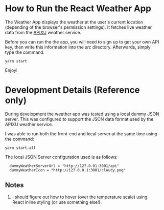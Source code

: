 # How to Run the React Weather App

The Weather App displays the weather at the user's current location (depending of the browser's permission settings). It fetches live weather data from the [APIXU](http://www.apixu.com) weather service.

Before you can run the the app, you will need to sign up to get your own API key, then write this information into the _src_ directory. Afterwards, simply type the command:

```
yarn start
```

Enjoy!

# Development Details (Reference only)

During development the weather app was tested using a local dummy JSON server. This was configured to support the JSON data format used by the APIXU weather service. 

I was able to run both the front-end and local server at the same time using the command:

```
yarn start-all
```

The local JSON Server configuration used is as follows:

```
  dummyWeatherServerUrl = "http://127.0.01:3001/api"
  dummyWeatherIcon = "http://127.0.0.1:3001/cloudy.png"
```

## Notes

1. I should figure out how to hover (over the temperature scale) using React inline styling (or use something else!).
